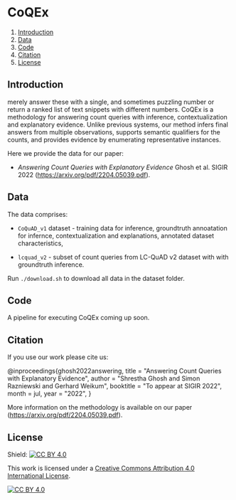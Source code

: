 # CoQEx
1. [Introduction](#introduction)
2. [Data](#data)
3. [Code](#code)
4. [Citation](#citation)
5. [License](#license)

## Introduction <a name="introduction"></a>


merely answer these with a single, and sometimes puzzling number or return a ranked list of text snippets with different numbers.
<emph>CoQEx</emph> is a methodology for answering count queries with inference, contextualization and explanatory evidence. Unlike
previous systems, our method infers final answers from multiple observations, supports semantic qualifiers for the counts, and provides
evidence by enumerating representative instances.

Here we provide the data for our paper:
- <i>Answering Count Queries with Explanatory Evidence</i> Ghosh et al. SIGIR 2022 (<https://arxiv.org/pdf/2204.05039.pdf>).


## Data <a name="data"></a>

The data comprises:
- `CoQuAD_v1` dataset - training data for inference, groundtruth annoatation for infernce, contextualization and explanations, annotated dataset characteristics,

- `lcquad_v2` - subset of count queries from LC-QuAD v2 dataset with with groundtruth inference.

Run `./download.sh` to download all data in the dataset folder.

## Code <a name="code"></a>

A pipeline for executing CoQEx coming up soon.

## Citation <a name="citation"></a> 

If you use our work please cite us:

@inproceedings{ghosh2022answering,
    title = "Answering Count Queries with Explanatory Evidence",
    author = "Shrestha Ghosh and Simon Razniewski and Gerhard Weikum",
    booktitle = "To appear at SIGIR 2022",
    month = jul,
    year = "2022",
}

More information on the methodology is available on our paper (<https://arxiv.org/pdf/2204.05039.pdf>).


## License <a name="license"></a>

Shield: [![CC BY 4.0][cc-by-shield]][cc-by]

This work is licensed under a
[Creative Commons Attribution 4.0 International License][cc-by].

[![CC BY 4.0][cc-by-image]][cc-by]

[cc-by]: http://creativecommons.org/licenses/by/4.0/
[cc-by-image]: https://i.creativecommons.org/l/by/4.0/88x31.png
[cc-by-shield]: https://img.shields.io/badge/License-CC%20BY%204.0-lightgrey.svg
